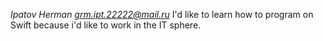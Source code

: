 *Ipatov Herman*
*grm.ipt.22222@mail.ru*
I'd like to learn how to program on Swift because i'd like to work in the IT sphere.
